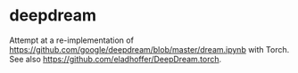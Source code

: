 # deepdream
Attempt at a re-implementation of https://github.com/google/deepdream/blob/master/dream.ipynb with Torch. See also https://github.com/eladhoffer/DeepDream.torch.
